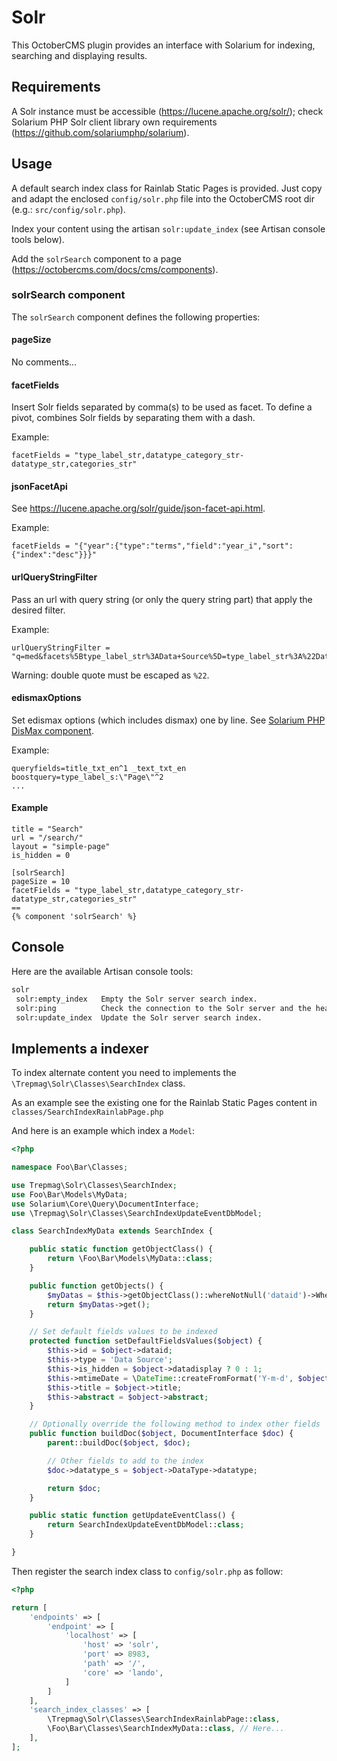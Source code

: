 # Solr

This OctoberCMS plugin provides an interface with Solarium for indexing,
searching and displaying results.

## Requirements

A Solr instance must be accessible (https://lucene.apache.org/solr/); check
Solarium PHP Solr client library own requirements (https://github.com/solariumphp/solarium).

## Usage

A default search index class for Rainlab Static Pages is provided. Just copy and adapt the enclosed `config/solr.php` file into the OctoberCMS root dir (e.g.: `src/config/solr.php`).

Index your content using the artisan `solr:update_index` (see Artisan console
tools below).

Add the `solrSearch` component to a page (https://octobercms.com/docs/cms/components).

### solrSearch component

The `solrSearch` component defines the following properties:

#### pageSize

No comments...

#### facetFields

Insert Solr fields separated by comma(s) to be used as facet. To define a pivot,
combines Solr fields by separating them with a dash.

Example:
```
facetFields = "type_label_str,datatype_category_str-datatype_str,categories_str"
```

#### jsonFacetApi

See https://lucene.apache.org/solr/guide/json-facet-api.html.

Example:
```
facetFields = "{"year":{"type":"terms","field":"year_i","sort":{"index":"desc"}}}"
```

#### urlQueryStringFilter

Pass an url with query string (or only the query string part) that apply the
desired filter.

Example:
```
urlQueryStringFilter = "q=med&facets%5Btype_label_str%3AData+Source%5D=type_label_str%3A%22Data+Source%22"
```

Warning: double quote must be escaped as `%22`.

#### edismaxOptions

Set edismax options (which includes dismax) one by line. See [Solarium PHP DisMax component](https://solarium.readthedocs.io/en/stable/queries/select-query/building-a-select-query/components/dismax-component/).

Example:
```
queryfields=title_txt_en^1 _text_txt_en
boostquery=type_label_s:\"Page\"^2
...
```

#### Example
```
title = "Search"
url = "/search/"
layout = "simple-page"
is_hidden = 0

[solrSearch]
pageSize = 10
facetFields = "type_label_str,datatype_category_str-datatype_str,categories_str"
==
{% component 'solrSearch' %}
```

## Console

Here are the available Artisan console tools:
```sh
solr
 solr:empty_index   Empty the Solr server search index.
 solr:ping          Check the connection to the Solr server and the health of the Solr server.
 solr:update_index  Update the Solr server search index.
```

## Implements a indexer

To index alternate content you need to implements the `\Trepmag\Solr\Classes\SearchIndex`
class.

As an example see the existing one for the Rainlab Static Pages content in `classes/SearchIndexRainlabPage.php`

And here is an example which index a `Model`:
```php
<?php

namespace Foo\Bar\Classes;

use Trepmag\Solr\Classes\SearchIndex;
use Foo\Bar\Models\MyData;
use Solarium\Core\Query\DocumentInterface;
use \Trepmag\Solr\Classes\SearchIndexUpdateEventDbModel;

class SearchIndexMyData extends SearchIndex {

    public static function getObjectClass() {
        return \Foo\Bar\Models\MyData::class;
    }

    public function getObjects() {
        $myDatas = $this->getObjectClass()::whereNotNull('dataid')->Where('dataid', '<>', '');
        return $myDatas->get();
    }

    // Set default fields values to be indexed
    protected function setDefaultFieldsValues($object) {
        $this->id = $object->dataid;
        $this->type = 'Data Source';
        $this->is_hidden = $object->datadisplay ? 0 : 1;
        $this->mtimeDate = \DateTime::createFromFormat('Y-m-d', $object->pubdate);
        $this->title = $object->title;
        $this->abstract = $object->abstract;
    }

    // Optionally override the following method to index other fields
    public function buildDoc($object, DocumentInterface $doc) {
        parent::buildDoc($object, $doc);

        // Other fields to add to the index
        $doc->datatype_s = $object->DataType->datatype;

        return $doc;
    }

    public static function getUpdateEventClass() {
        return SearchIndexUpdateEventDbModel::class;
    }

}
```

Then register the search index class to `config/solr.php` as follow:
```php
<?php

return [
    'endpoints' => [
        'endpoint' => [
            'localhost' => [
                'host' => 'solr',
                'port' => 8983,
                'path' => '/',
                'core' => 'lando',
            ]
        ]
    ],
    'search_index_classes' => [
        \Trepmag\Solr\Classes\SearchIndexRainlabPage::class,
        \Foo\Bar\Classes\SearchIndexMyData::class, // Here...
    ],
];
```
